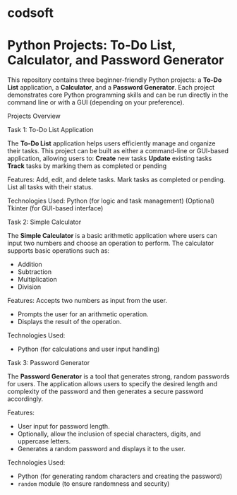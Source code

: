 # codsoft
# Python Projects: To-Do List, Calculator, and Password Generator

This repository contains three beginner-friendly Python projects: a **To-Do List** application, a **Calculator**, and a **Password Generator**. Each project demonstrates core Python programming skills and can be run directly in the command line or with a GUI (depending on your preference).

Projects Overview

Task 1: To-Do List Application

The **To-Do List** application helps users efficiently manage and organize their tasks. This project can be built as either a command-line or GUI-based application, allowing users to:
**Create** new tasks
**Update** existing tasks
**Track** tasks by marking them as completed or pending

Features:
Add, edit, and delete tasks.
Mark tasks as completed or pending.
List all tasks with their status.
  
Technologies Used:
Python (for logic and task management)
(Optional) Tkinter (for GUI-based interface)

Task 2: Simple Calculator

The **Simple Calculator** is a basic arithmetic application where users can input two numbers and choose an operation to perform. The calculator supports basic operations such as:

- Addition
- Subtraction
- Multiplication
- Division

Features:
Accepts two numbers as input from the user.
- Prompts the user for an arithmetic operation.
- Displays the result of the operation.

Technologies Used:
- Python (for calculations and user input handling)

 Task 3: Password Generator

The **Password Generator** is a tool that generates strong, random passwords for users. The application allows users to specify the desired length and complexity of the password and then generates a secure password accordingly.

Features:
- User input for password length.
- Optionally, allow the inclusion of special characters, digits, and uppercase letters.
- Generates a random password and displays it to the user.

Technologies Used:
- Python (for generating random characters and creating the password)
- `random` module (to ensure randomness and security)


